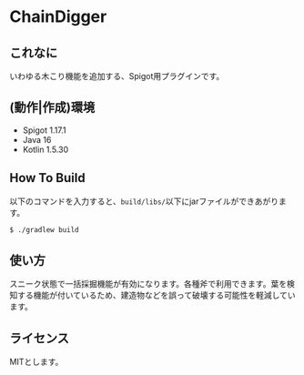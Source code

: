 # ChainDigger
## これなに
いわゆる木こり機能を追加する、Spigot用プラグインです。

## (動作|作成)環境
- Spigot 1.17.1
- Java 16
- Kotlin 1.5.30

## How To Build
以下のコマンドを入力すると、`build/libs/`以下にjarファイルができあがります。

```bash
$ ./gradlew build
```

## 使い方
スニーク状態で一括採掘機能が有効になります。各種斧で利用できます。葉を検知する機能が付いているため、建造物などを誤って破壊する可能性を軽減しています。
  
## ライセンス
MITとします。
